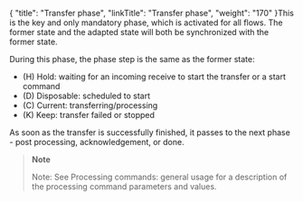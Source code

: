 {
    "title": "Transfer phase",
    "linkTitle": "Transfer  phase",
    "weight": "170"
}This is the key and only mandatory phase, which is activated for all flows. The former state and the adapted state will both be synchronized with the former state.

During this phase, the phase step is the same as the former state:

- (H) Hold: waiting for an incoming receive to start the transfer or a start command
- (D) Disposable: scheduled to start
- (C) Current: transferring/processing
- (K) Keep: transfer failed or stopped

As soon as the transfer is successfully finished, it passes to the next phase - post processing, acknowledgement, or done.

> **Note**
>
> Note: See Processing commands: general usage for a description of the processing command parameters and values.
